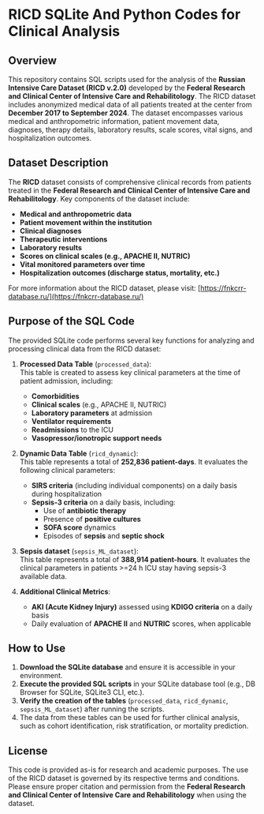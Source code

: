 # **RICD SQLite And Python Codes for Clinical Analysis**

## **Overview**

This repository contains SQL scripts used for the analysis of the **Russian Intensive Care Dataset (RICD v.2.0)** developed by the **Federal Research and Clinical Center of Intensive Care and Rehabilitology**. The RICD dataset includes anonymized medical data of all patients treated at the center from **December 2017 to September 2024**. The dataset encompasses various medical and anthropometric information, patient movement data, diagnoses, therapy details, laboratory results, scale scores, vital signs, and hospitalization outcomes.

## **Dataset Description**

The **RICD** dataset consists of comprehensive clinical records from patients treated in the **Federal Research and Clinical Center of Intensive Care and Rehabilitology**. Key components of the dataset include:

- **Medical and anthropometric data**
- **Patient movement within the institution**
- **Clinical diagnoses**
- **Therapeutic interventions**
- **Laboratory results**
- **Scores on clinical scales (e.g., APACHE II, NUTRIC)**
- **Vital monitored parameters over time**
- **Hospitalization outcomes (discharge status, mortality, etc.)**

For more information about the RICD dataset, please visit: [https://fnkcrr-database.ru/](https://fnkcrr-database.ru/)

## **Purpose of the SQL Code**

The provided SQLite code performs several key functions for analyzing and processing clinical data from the RICD dataset:

1. **Processed Data Table** (`processed_data`):  
   This table is created to assess key clinical parameters at the time of patient admission, including:
   - **Comorbidities**
   - **Clinical scales** (e.g., APACHE II, NUTRIC)
   - **Laboratory parameters** at admission
   - **Ventilator requirements**
   - **Readmissions** to the ICU
   - **Vasopressor/ionotropic support needs**

2. **Dynamic Data Table** (`ricd_dynamic`):  
   This table represents a total of **252,836 patient-days**. It evaluates the following clinical parameters:
   - **SIRS criteria** (including individual components) on a daily basis during hospitalization
   - **Sepsis-3 criteria** on a daily basis, including:
     - Use of **antibiotic therapy**
     - Presence of **positive cultures**
     - **SOFA score** dynamics
     - Episodes of **sepsis** and **septic shock**

3. **Sepsis dataset** (`sepsis_ML_dataset`):  
   This table represents a total of **388,914 patient-hours**. It evaluates the clinical parameters in patients >=24 h ICU stay having sepsis-3 available data.
       
4. **Additional Clinical Metrics**:
   - **AKI (Acute Kidney Injury)** assessed using **KDIGO criteria** on a daily basis
   - Daily evaluation of **APACHE II** and **NUTRIC** scores, when applicable

## **How to Use**

1. **Download the SQLite database** and ensure it is accessible in your environment.
2. **Execute the provided SQL scripts** in your SQLite database tool (e.g., DB Browser for SQLite, SQLite3 CLI, etc.).
3. **Verify the creation of the tables** (`processed_data`, `ricd_dynamic`, `sepsis_ML_dataset`) after running the scripts.
4. The data from these tables can be used for further clinical analysis, such as cohort identification, risk stratification, or mortality prediction.

## **License**

This code is provided as-is for research and academic purposes. The use of the RICD dataset is governed by its respective terms and conditions. Please ensure proper citation and permission from the **Federal Research and Clinical Center of Intensive Care and Rehabilitology** when using the dataset.
